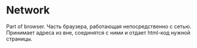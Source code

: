# Network
Part of browser.
Часть браузера, работающая непосредственно с сетью. Принимает адреса из вне, соединятся с ними и отдает html-код нужной страницы.


